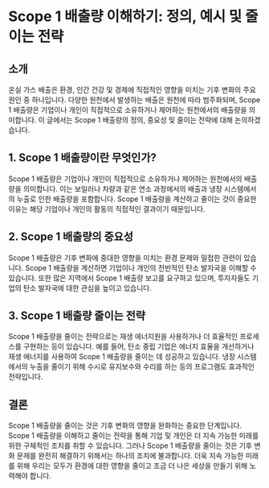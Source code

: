 # Scope 1 배출량 이해하기: 정의, 예시 및 줄이는 전략

## 소개

온실 가스 배출은 환경, 인간 건강 및 경제에 직접적인 영향을 미치는 기후 변화의 주요 원인 중 하나입니다. 다양한 원천에서 발생하는 배출은 원천에 따라 범주화되며, Scope 1 배출량은 기업이나 개인이 직접적으로 소유하거나 제어하는 원천에서의 배출량을 의미합니다. 이 글에서는 Scope 1 배출량의 정의, 중요성 및 줄이는 전략에 대해 논의하겠습니다.

## 1. Scope 1 배출량이란 무엇인가?

Scope 1 배출량은 기업이나 개인이 직접적으로 소유하거나 제어하는 원천에서의 배출량을 의미합니다. 이는 보일러나 차량과 같은 연소 과정에서의 배출과 냉장 시스템에서의 누출로 인한 배출량을 포함합니다. Scope 1 배출량을 계산하고 줄이는 것이 중요한 이유는 해당 기업이나 개인의 활동의 직접적인 결과이기 때문입니다.

## 2. Scope 1 배출량의 중요성

Scope 1 배출량은 기후 변화에 중대한 영향을 미치는 환경 문제와 밀접한 관련이 있습니다. Scope 1 배출량을 계산하면 기업이나 개인의 전반적인 탄소 발자국을 이해할 수 있습니다. 또한 많은 지역에서 Scope 1 배출량 보고를 요구하고 있으며, 투자자들도 기업의 탄소 발자국에 대한 관심을 높이고 있습니다.

## 3. Scope 1 배출량 줄이는 전략

Scope 1 배출량을 줄이는 전략으로는 재생 에너지원을 사용하거나 더 효율적인 프로세스를 구현하는 등이 있습니다. 예를 들어, 탄소 중립 기업은 에너지 효율을 개선하거나 재생 에너지를 사용하여 Scope 1 배출량을 줄이는 데 성공하고 있습니다. 냉장 시스템에서의 누출을 줄이기 위해 수시로 유지보수와 수리를 하는 등의 프로그램도 효과적인 전략입니다.

## 결론

Scope 1 배출량을 줄이는 것은 기후 변화의 영향을 완화하는 중요한 단계입니다. Scope 1 배출량을 이해하고 줄이는 전략을 통해 기업 및 개인은 더 지속 가능한 미래를 위한 구체적인 조치를 취할 수 있습니다. 그러나 Scope 1 배출량을 줄이는 것은 기후 변화 문제를 완전히 해결하기 위해서는 하나의 조치에 불과합니다. 더욱 지속 가능한 미래를 위해 우리는 모두가 환경에 대한 영향을 줄이고 조금 더 나은 세상을 만들기 위해 노력해야 합니다.
